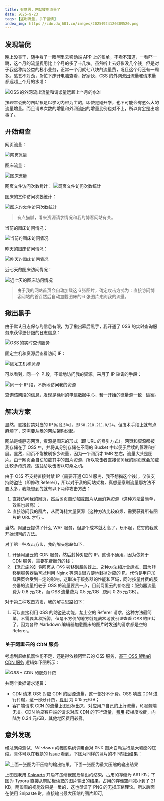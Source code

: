 ```yaml
---
title: 有意思，网站被刷流量了
date: 2025-9-23
tags: [盗刷流量, 手下留情]
index_img: https://cdn.dwj601.cn/images/20250924120309520.png
---
```


## 发现端倪

晚上没事干，随手看了一眼阿里云移动端 APP 上的账单，不看不知道，一看吓一跳，这个月的流量费用比上个月的多了十几块。虽然听上去好像没几个钱，但是对于我这种纯公益的极小业务，正常一个月就七八块的流量费，况且这个月还有一周多。感觉不对劲，急忙下床开电脑查看，好家伙，OSS 的外网流出流量和请求量都远超上个月的水准：

![OSS 的外网流出流量和请求量远超上个月的水准](https://cdn.dwj601.cn/images/20250923191852643.png)

按理来说我的网站都是以学习内容为主的，即使是刚开学，也不可能会有这么大的流量增量。而且请求次数的增量和外网流出的增量比例也对不上，所以肯定是出啥事了。

## 开始调查

网页流量：

![网页流量](https://cdn.dwj601.cn/images/20250923193850168.png)

图床流量：

![图床流量](https://cdn.dwj601.cn/images/20250923193854784.png)

网页文件访问次数统计：
![网页文件访问次数统计](https://cdn.dwj601.cn/images/20250923193900219.png)

图床的文件访问次数统计：

![图床的文件访问次数统计](https://cdn.dwj601.cn/images/20250923193907377.png)

> 有点猫腻，看来资源请求情况和我的博客网站有关。

当前的图床访问情况：

![当前的图床访问情况](https://cdn.dwj601.cn/images/20250923193943536.png)

昨天的图床访问情况：

![昨天的图床访问情况](https://cdn.dwj601.cn/images/20250923193950862.png)

近七天的图床访问情况：

![近七天的图床访问情况](https://cdn.dwj601.cn/images/20250923193957076.png)

> 由于我的网站首页会自动加载这 6 张图片，确定攻击方式为：直接访问博客网站的首页然后自动加载图床的 6 张图片来刷我的流量。

## 揪出黑手

由于默认日志保存的信息有限，为了揪出幕后黑手，我开通了 OSS 的实时查询服务来获得更仔细的日志信息：

![OSS 的实时查询服务](https://cdn.dwj601.cn/images/20250923194007826.png)

固定主机和资源后查看访问 IP：

![固定主机和资源](https://cdn.dwj601.cn/images/20250923192819156.png)

可以看到，同一个 IP 段，不断地访问我的资源。采用了 IP 轮询的手段：

![同一个 IP 段，不断地访问我的资源](https://cdn.dwj601.cn/images/20250923192902728.png)

[查询该网段的信息](https://chapangzhan.com/58.218.211.0/24)，发现是徐州的电信数据中心，和一开始的流量源一致，破案。

## 解决方案

显然，直接封禁对应的 IP 网段即可，即 `58.218.211.0/24`。但技术手段上就有点麻烦了，这需要从我的网站架构说起。

网站是纯静态网页，资源是图床的形式（即 URL 的索引方式）。网页和资源都被我存储在了 OSS 中，并将其分别存储在不同的 Bucket 中以便于后续的管理和扩展。显然，网页不能被刷多少流量，因为一个网页才 1MB 左右，流量大头是图片。由于网页会自动加载其中的图片资源，所以攻击者直接访问我的网页就会加载比较多的资源，这就给攻击者以可乘之机。

由于 OSS 不支持直接封禁 IP（需要开通 CDN 服务，我不想掏这个钱），仅仅支持防盗链（即修改 Referer），所以对于我的网站架构，真想恶意刷流量那方法不要太多，我能想到的就有以下两种攻击方法：

1. 直接访问我的网页，然后网页自动加载图片从而消耗资源（这种方法最简单，效率也最高）；
2. 直接访问我的图片，从而消耗大量资源（这种方法比较麻烦，需要获得所有图片的 URL 才行）。

当然，阿里云提供了什么 WAF 服务，但那个成本就太高了，玩不起，贫穷的我就开始想别的方法。

对于第一种攻击方法，我的解决思路如下：

1. 开通阿里云的 CDN 服务，然后封掉对应的 IP。这也不通用，因为依赖于 CDN 服务，需要花费额外的钱；
2. 【我实施的】将网页从 OSS 转移到服务器上。这种方法相对合适点，因为转移到服务器后可以利用 Nginx 等网关很方便地封掉对应的 IP。代价是用户加载网页会受到一定的影响，这取决于服务器的性能和区域，同时按量付费的服务器的流量相较于 OSS 的流量要贵一点，目前阿里云的价格是：服务器流量费为 0.8 元/GB，而 OSS 流量费为 0.5 元/GB（夜间 0.25 元/GB）。

对于第二种攻击方法，我的解决思路如下：

1. 可以直接利用 OSS 的防盗链功能，禁止空的 Referer 请求。这种方法最简单，不需要各种折腾，但是不方便的地方就是我本地就没法查看 OSS 的图片了，因为各种 Markdown 编辑器加载图床的图片时发送的请求都是空的 Referer。

### 关于阿里云的 CDN 服务

考虑到原始机器性能不足，还是得依赖阿里云的 OSS 服务，[基于 OSS 架构的 CDN 服务](https://help.aliyun.com/zh/cdn/product-overview/billing-of-oss-content-acceleration) 逻辑如下图所示：

![OSS + CDN 的服务计费](https://cdn.dwj601.cn/images/20251016103440336.png)

共两个数据请求逻辑：

- CDN 请求 OSS 对应 CDN 的回源流量，这一部分不计费。OSS 响应 CDN 进行传输，这一部分计费，[费用](https://www.aliyun.com/price/product?#/oss/detail/ossbag) 为 0.15 元/GB；
- 客户端请求 CDN 的流量上图没标出来，对应用户自己的上行流量，和服务端无关。CDN 响应客户端的请求对应 CDN 的下行流量，[费用](https://www.aliyun.com/price/product?#/cdn/detail/cdn) 按梯度收费，内陆为 0.24 元/GB，其他地区费用较高。

## 意外发现

经过我的测试，Windows 的截图系统调用会对 PNG 图片自动进行最大程度的压缩。具体可以在我提的 [Issue](https://github.com/typora/typora-issues/issues/6428) 看到。下图为同样的照片的不同输出结果：

![上面一张图为不压缩的输出结果，下面一张图为最大压缩的输出结果](https://cdn.dwj601.cn/images/20250923192346985.png)

上图是我用 [Snipaste](https://www.snipaste.com/) 开启不压缩截图后输出的结果，占用的存储为 681 KB；下图为 Typora 直接从剪贴板读取的图片输出的结果，占用的存储空间减小到了 21 KB，两张图的视觉效果是一致的，这也印证了 PNG 的无损压缩理论。所以后面在使用 Snipaste 时，直接输出最大压缩的图片即可。
